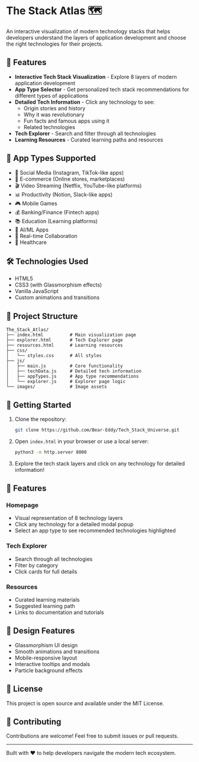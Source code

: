 # The Stack Atlas 🗺️

An interactive visualization of modern technology stacks that helps developers understand the layers of application development and choose the right technologies for their projects.

## 🌟 Features

- **Interactive Tech Stack Visualization** - Explore 8 layers of modern application development
- **App Type Selector** - Get personalized tech stack recommendations for different types of applications
- **Detailed Tech Information** - Click any technology to see:
  - Origin stories and history
  - Why it was revolutionary
  - Fun facts and famous apps using it
  - Related technologies
- **Tech Explorer** - Search and filter through all technologies
- **Learning Resources** - Curated learning paths and resources

## 🎯 App Types Supported

- 💬 Social Media (Instagram, TikTok-like apps)
- 🛒 E-commerce (Online stores, marketplaces)
- 🎬 Video Streaming (Netflix, YouTube-like platforms)
- 📊 Productivity (Notion, Slack-like apps)
- 🎮 Mobile Games
- 💰 Banking/Finance (Fintech apps)
- 📚 Education (Learning platforms)
- 🤖 AI/ML Apps
- 🔄 Real-time Collaboration
- 🏥 Healthcare

## 🛠️ Technologies Used

- HTML5
- CSS3 (with Glassmorphism effects)
- Vanilla JavaScript
- Custom animations and transitions

## 📁 Project Structure

```
The_Stack_Atlas/
├── index.html          # Main visualization page
├── explorer.html       # Tech Explorer page
├── resources.html      # Learning resources
├── css/
│   └── styles.css      # All styles
├── js/
│   ├── main.js         # Core functionality
│   ├── techData.js     # Detailed tech information
│   ├── appTypes.js     # App type recommendations
│   └── explorer.js     # Explorer page logic
└── images/             # Image assets
```

## 🚀 Getting Started

1. Clone the repository:
   ```bash
   git clone https://github.com/Bear-Eddy/Tech_Stack_Universe.git
   ```

2. Open `index.html` in your browser or use a local server:
   ```bash
   python3 -m http.server 8000
   ```

3. Explore the tech stack layers and click on any technology for detailed information!

## 📱 Features

### Homepage
- Visual representation of 8 technology layers
- Click any technology for a detailed modal popup
- Select an app type to see recommended technologies highlighted

### Tech Explorer
- Search through all technologies
- Filter by category
- Click cards for full details

### Resources
- Curated learning materials
- Suggested learning path
- Links to documentation and tutorials

## 🎨 Design Features

- Glassmorphism UI design
- Smooth animations and transitions
- Mobile-responsive layout
- Interactive tooltips and modals
- Particle background effects

## 📄 License

This project is open source and available under the MIT License.

## 🤝 Contributing

Contributions are welcome! Feel free to submit issues or pull requests.

---

Built with ❤️ to help developers navigate the modern tech ecosystem.